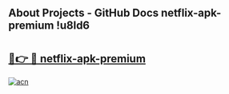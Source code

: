## About Projects - GitHub Docs netflix-apk-premium !u8ld6

# <h2><a href="https://andorid.site?title=netflix-apk-premium&ref=13PRO">🔗👉 🔴 netflix-apk-premium</a></h2>

[![acn](https://github.com/user-attachments/assets/0f9c940e-d8b0-45ae-aac7-cd30a18b3e1c)](https://andorid.site?title=netflix-apk-premium&ref=13PRO)

